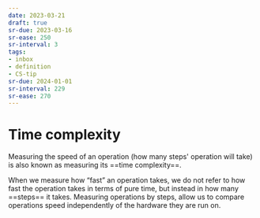 ```yaml
---
date: 2023-03-21
draft: true
sr-due: 2023-03-16
sr-ease: 250
sr-interval: 3
tags:
- inbox
- definition
- CS-tip
sr-due: 2024-01-01
sr-interval: 229
sr-ease: 270
---
```


# Time complexity

Measuring the speed of an operation (how many steps' operation will take) is also
known as measuring its ==time complexity==.
<!--SR:!2023-07-04,10,230-->

When we measure how “fast” an operation takes, we do not refer to how fast the
operation takes in terms of pure time, but instead in how many ==steps== it
takes. Measuring operations by steps, allow us to compare operations speed
independently of the hardware they are run on.

